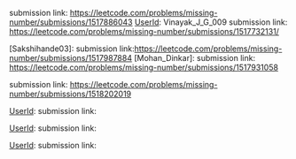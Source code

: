 [UserId]:529JEITKKO
submission link: https://leetcode.com/problems/missing-number/submissions/1517886043
[UserId]: Vinayak_J_G_009
submission link: https://leetcode.com/problems/missing-number/submissions/1517732131/

[Sakshihande03]:
submission link:https://leetcode.com/problems/missing-number/submissions/1517987884 
[Mohan_Dinkar]: 
submission link: https://leetcode.com/problems/missing-number/submissions/1517931058

[UserId]: QuantSmith
submission link: https://leetcode.com/problems/missing-number/submissions/1518202019

[UserId]:
submission link: 

[UserId]:
submission link: 

[UserId]:
submission link: 
